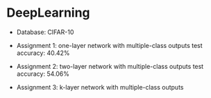 # DeepLearning
* Database: CIFAR-10

* Assignment 1: one-layer network with multiple-class outputs
    test accuracy: 40.42%

* Assignment 2: two-layer network with multiple-class outputs
    test accuracy: 54.06%

* Assignment 3: k-layer network with multiple-class outputs
